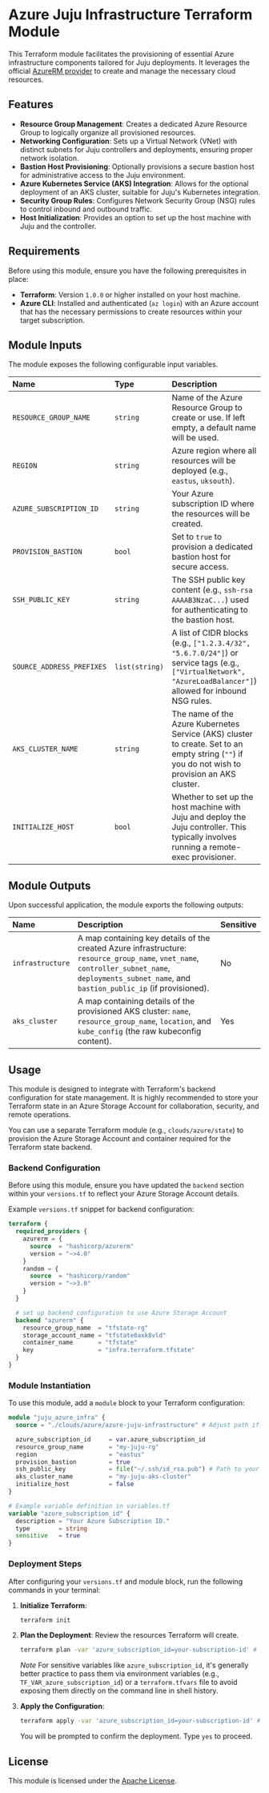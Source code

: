 # Azure Juju Infrastructure Terraform Module

This Terraform module facilitates the provisioning of essential Azure infrastructure components tailored for Juju deployments. It leverages the official [AzureRM provider](https://registry.terraform.io/providers/hashicorp/azurerm/latest/docs) to create and manage the necessary cloud resources.

## Features

  * **Resource Group Management**: Creates a dedicated Azure Resource Group to logically organize all provisioned resources.
  * **Networking Configuration**: Sets up a Virtual Network (VNet) with distinct subnets for Juju controllers and deployments, ensuring proper network isolation.
  * **Bastion Host Provisioning**: Optionally provisions a secure bastion host for administrative access to the Juju environment.
  * **Azure Kubernetes Service (AKS) Integration**: Allows for the optional deployment of an AKS cluster, suitable for Juju's Kubernetes integration.
  * **Security Group Rules**: Configures Network Security Group (NSG) rules to control inbound and outbound traffic.
  * **Host Initialization**: Provides an option to set up the host machine with Juju and the controller.

## Requirements

Before using this module, ensure you have the following prerequisites in place:

  * **Terraform**: Version `1.0.0` or higher installed on your host machine.
  * **Azure CLI**: Installed and authenticated (`az login`) with an Azure account that has the necessary permissions to create resources within your target subscription.

## Module Inputs

The module exposes the following configurable input variables.

| Name                      | Type           | Description                                                                                                                                                   | Required                                 | Default         |
| :------------------------ | :------------- | :------------------------------------------------------------------------------------------------------------------------------------------------------------ | :--------------------------------------- | :-------------- |
| `RESOURCE_GROUP_NAME`     | `string`       | Name of the Azure Resource Group to create or use. If left empty, a default name will be used.                                                                | No                                       | `"main-rg"`     |
| `REGION`                  | `string`       | Azure region where all resources will be deployed (e.g., `eastus`, `uksouth`).                                                                                | No                                       | `"eastus"`      |
| `AZURE_SUBSCRIPTION_ID`   | `string`       | Your Azure subscription ID where the resources will be created.                                                                                               | Yes                                      | `n/a`           |
| `PROVISION_BASTION`       | `bool`         | Set to `true` to provision a dedicated bastion host for secure access.                                                                                        | No                                       | `true`          |
| `SSH_PUBLIC_KEY`          | `string`       | The SSH public key content (e.g., `ssh-rsa AAAAB3NzaC...`) used for authenticating to the bastion host.                                                       | **Yes if `PROVISION_BASTION` is `true`** | `null`          |
| `SOURCE_ADDRESS_PREFIXES` | `list(string)` | A list of CIDR blocks (e.g., `["1.2.3.4/32", "5.6.7.0/24"]`) or service tags (e.g., `["VirtualNetwork", "AzureLoadBalancer"]`) allowed for inbound NSG rules. | No                                       | `null`          |
| `AKS_CLUSTER_NAME`        | `string`       | The name of the Azure Kubernetes Service (AKS) cluster to create. Set to an empty string (`""`) if you do not wish to provision an AKS cluster.               | No                                       | `"aks-cluster"` |
| `INITIALIZE_HOST`         | `bool`         | Whether to set up the host machine with Juju and deploy the Juju controller. This typically involves running a remote-exec provisioner.                       | No                                       | `false`         |

## Module Outputs

Upon successful application, the module exports the following outputs:


| Name             | Description                                                                                                                                                                                          | Sensitive |
| :--------------- | :--------------------------------------------------------------------------------------------------------------------------------------------------------------------------------------------------- | :-------- |
| `infrastructure` | A map containing key details of the created Azure infrastructure: `resource_group_name`, `vnet_name`, `controller_subnet_name`, `deployments_subnet_name`, and `bastion_public_ip` (if provisioned). | No        |
| `aks_cluster`    | A map containing details of the provisioned AKS cluster: `name`, `resource_group_name`, `location`, and `kube_config` (the raw kubeconfig content).                                                  | Yes       |

## Usage

This module is designed to integrate with Terraform's backend configuration for state management. It is highly recommended to store your Terraform state in an Azure Storage Account for collaboration, security, and remote operations.

You can use a separate Terraform module (e.g., `clouds/azure/state`) to provision the Azure Storage Account and container required for the Terraform state backend.

### Backend Configuration

Before using this module, ensure you have updated the `backend` section within your `versions.tf` to reflect your Azure Storage Account details.

Example `versions.tf` snippet for backend configuration:

```terraform
terraform {
  required_providers {
    azurerm = {
      source  = "hashicorp/azurerm"
      version = "~>4.0"
    }
    random = {
      source  = "hashicorp/random"
      version = "~>3.0"
    }
  }

  # set up backend configuration to use Azure Storage Account
  backend "azurerm" {
    resource_group_name  = "tfstate-rg"
    storage_account_name = "tfstate0axk8vld"
    container_name       = "tfstate"
    key                  = "infra.terraform.tfstate"
  }
}

```

### Module Instantiation

To use this module, add a `module` block to your Terraform configuration:

```terraform
module "juju_azure_infra" {
  source = "./clouds/azure/azure-juju-infrastructure" # Adjust path if module is local or use registry source

  azure_subscription_id     = var.azure_subscription_id
  resource_group_name       = "my-juju-rg"
  region                    = "eastus"
  provision_bastion         = true
  ssh_public_key            = file("~/.ssh/id_rsa.pub") # Path to your SSH public key
  aks_cluster_name          = "my-juju-aks-cluster"
  initialize_host           = false
}

# Example variable definition in variables.tf
variable "azure_subscription_id" {
  description = "Your Azure Subscription ID."
  type        = string
  sensitive   = true
}
```

### Deployment Steps

After configuring your `versions.tf` and module block, run the following commands in your terminal:

1.  **Initialize Terraform**:

    ```bash
    terraform init
    ```

2.  **Plan the Deployment**: Review the resources Terraform will create.

    ```bash
    terraform plan -var 'azure_subscription_id=your-subscription-id' # Replace with your actual subscription ID
    ```

    *Note* For sensitive variables like `azure_subscription_id`, it's generally better practice to pass them via environment variables (e.g., `TF_VAR_azure_subscription_id`) or a `terraform.tfvars` file to avoid exposing them directly on the command line in shell history.

3.  **Apply the Configuration**:

    ```bash
    terraform apply -var 'azure_subscription_id=your-subscription-id' # add any other necessary variables
    ```

    You will be prompted to confirm the deployment. Type `yes` to proceed.

## License

This module is licensed under the [Apache License](../../LICENSE).


